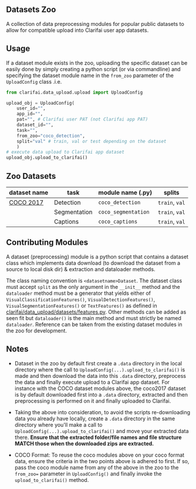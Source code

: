 ## Datasets Zoo

A collection of data preprocessing modules for popular public datasets to allow for compatible upload into Clarifai user app datasets.

## Usage

If a dataset module exists in the zoo, uploading the specific dataset can be easily done by simply creating a python script (or via commandline) and specifying the dataset module name in the `from_zoo` parameter of the  `UploadConfig` class .i.e.

```python
from clarifai.data_upload.upload import UploadConfig

upload_obj = UploadConfig(
	user_id="",
	app_id="",
	pat="", # Clarifai user PAT (not Clarifai app PAT)
	dataset_id="",
	task="",
	from_zoo="coco_detection",
	split="val" # train, val or test depending on the dataset
	)
# execute data upload to Clarifai app dataset
upload_obj.upload_to_clarifai()
```

## Zoo Datasets

 | dataset name | task | module name (.py) | splits |
 | --- | --- | --- | --- |
 | [COCO 2017](https://cocodataset.org/#download) | Detection | `coco_detection` | `train`, `val` |
 |        | Segmentation | `coco_segmentation` | `train`, `val` |
 |       | Captions | `coco_captions` | `train`, `val` |

## Contributing Modules

A dataset (preprocessing) module is a python script that contains a dataset class which implements data download (to download the dataset from a source to local disk dir) & extraction and dataloader methods.

The class naming convention is `<datasetname>Dataset`. The dataset class must accept `split` as the only argument in the `__init__` method and the `dataloader` method must be a generator that yields either of `VisualClassificationFeatures()`, `VisualDetectionFeatures()`, `VisualSegmentationFeatures()` or `TextFeatures()` as defined in [clarifai/data_upload/datasets/features.py](datasets/features.py). Other methods can be added as seen fit but `dataloader()` is the main method and must strictly be named `dataloader`.
Reference can be taken from the existing dataset modules in the zoo for development.

## Notes

* Dataset in the zoo by default first create a `.data` directory in the local directory where the call to `UploadConfig(...).upload_to_clarifai()` is made and then download the data into this `.data` directory, preprocess the data and finally execute upload to a Clarifai app dataset. For instance with the COCO dataset modules above, the coco2017 dataset is by default downloaded first into a `.data` directory, extracted and then preprocessing is performed on it and finally uploaded to Clarifai.

* Taking the above into consideration, to avoid the scripts re-downloading data you already have locally, create a `.data` directory in the same directory where you'll make a call to `UploadConfig(...).upload_to_clarifai()` and move your extracted data there. **Ensure that the extracted folder/file names and file structure MATCH those when the downloaded zips are extracted.**

* COCO Format: To reuse the coco modules above on your coco format data, ensure the criteria in the two points above is adhered to first. If so, pass the coco module name from any of the above in the zoo to the `from_zoo=` parameter in `UploadConfig()` and finally invoke the `upload_to_clarifai()` method.
